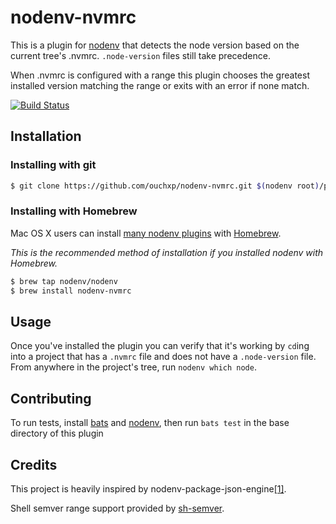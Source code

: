 # nodenv-nvmrc

This is a plugin for [nodenv](https://github.com/nodenv/nodenv)
that detects the node version based on the current tree's .nvmrc. `.node-version` files still take precedence.

When .nvmrc is configured with a range this plugin chooses the greatest installed version matching the range or exits with an error if none match.

[![Build Status](https://travis-ci.org/ouchxp/nodenv-nvmrc.svg?branch=master)](https://travis-ci.org/ouchxp/nodenv-nvmrc)

## Installation

### Installing with git

```sh
$ git clone https://github.com/ouchxp/nodenv-nvmrc.git $(nodenv root)/plugins/nodenv-nvmrc
```

### Installing with Homebrew

Mac OS X users can install [many nodenv plugins](https://github.com/nodenv/homebrew-nodenv) with [Homebrew](http://brew.sh).

*This is the recommended method of installation if you installed nodenv with
Homebrew.*

```sh
$ brew tap nodenv/nodenv
$ brew install nodenv-nvmrc
```

## Usage

Once you've installed the plugin you can verify that it's working by `cd`ing into a project that has a `.nvmrc` file and does not have a `.node-version` file.  From anywhere in the project's tree, run `nodenv which node`.

## Contributing

To run tests, install [bats](https://github.com/sstephenson/bats) and [nodenv](https://github.com/nodenv/nodenv), then run `bats test`  in the base directory of this plugin

## Credits

This project is heavily inspired by nodenv-package-json-engine[[1]](https://github.com/nodenv/nodenv-package-json-engine).

Shell semver range support provided by [sh-semver](https://github.com/qzb/sh-semver).
